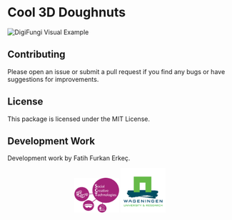 # Cool 3D Doughnuts

![DigiFungi Visual Example](https://github.com/SCT-lab/Doughnuts-/blob/main/Blender%20Files/Images/Donut%20First%20render.png)


## Contributing

Please open an issue or submit a pull request if you find any bugs or have suggestions for improvements.

## License

This package is licensed under the MIT License.

## Development Work
Development work by Fatih Furkan Erkeç.

<p align="center">
  <a href="https://www.linkedin.com/company/sct-lab"><img src="https://github.com/SCT-lab/IVE-R/blob/main/man/figures/SCT-WUR.png" alt="SCT Lab" width="100"></a>
  <a href="https://www.wur.nl/en.htm"><img src="https://github.com/SCT-lab/IVE-R/blob/main/man/figures/Wur-logo.png" alt="WUR" width="100"></a>
</p>
